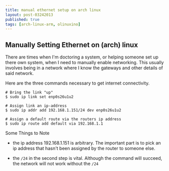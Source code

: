 ```yaml
---
title: manual ethernet setup on arch linux
layout: post-03242013
published: true
tags: [arch-linux-arm, olinuxino]
---
```


## Manually Setting Ethernet on (arch) linux

There are times when I'm doctoring a system, or helping someone set up there own
system, when I need to manually enable networking. This usually involves being
in a network where I know the gateways and other details of said network.

Here are the three commands necessary to get internet connectivity.

    # Bring the link "up"
    $ sudo ip link set enp0s26u1u2

    # Assign link an ip-address
    $ sudo ip addr add 192.168.1.151/24 dev enp0s26u1u2

    # Assign a default route via the routers ip address
    $ sudo ip route add default via 192.168.1.1

Some Things to Note

* the ip address 192.168.1.151 is arbitrary. The important part is to pick an
   ip address that hasn't been assigned by the router to someone else.

* the `/24` in the second step is vital. Although the command will succeed, the
   network will not work without the `/24`
